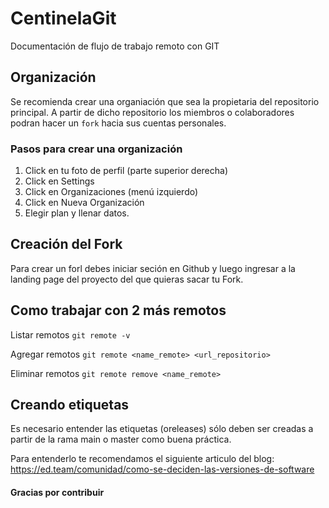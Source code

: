 # CentinelaGit
Documentación de flujo de trabajo remoto con GIT

## Organización

Se recomienda crear una organiación que sea la propietaria del repositorio principal. A partir de dicho repositorio los miembros o colaboradores podran hacer un ```fork``` hacia sus cuentas personales.

### Pasos para crear una organización
1. Click en tu foto de perfil (parte superior derecha)
2. Click en Settings
3. Click en Organizaciones (menú izquierdo)
4. Click en Nueva Organización
5. Elegir plan y llenar datos.

## Creación del Fork

Para crear un forl debes iniciar seción en Github y luego ingresar a la landing page del proyecto del que quieras sacar tu Fork.

## Como trabajar con 2 más remotos

Listar remotos
`git remote -v`

Agregar remotos
`git remote <name_remote> <url_repositorio>`

Eliminar remotos
`git remote remove <name_remote>`

## Creando etiquetas

Es necesario entender las etiquetas (oreleases) sólo deben ser creadas a partir de la rama main o master como buena práctica.

Para entenderlo te recomendamos el siguiente articulo del blog: https://ed.team/comunidad/como-se-deciden-las-versiones-de-software

#### Gracias por contribuir